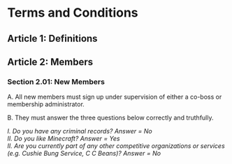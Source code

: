 <h1>Terms and Conditions</h1>
<h2>Article 1: Definitions</h2>

<h2>Article 2: Members</h2>
<h3>Section 2.01: New Members</h3>
<p>A. All new members must sign up under supervision of either a co-boss or membership administrator.</p>
<p>B. They must answer the three questions below correctly and truthfully.</p>
<i>I.	Do you have any criminal records? Answer = No<br/>
II. Do you like Minecraft? Answer = Yes<br/>
II.	Are you currently part of any other competitive organizations or services (e.g. Cushie Bung Service, C C Beans)? Answer = No</i>
